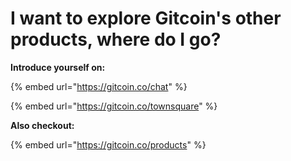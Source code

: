 # I want to explore Gitcoin's other products, where do I go?

**Introduce yourself on:**

{% embed url="https://gitcoin.co/chat" %}

{% embed url="https://gitcoin.co/townsquare" %}

**Also checkout:**

{% embed url="https://gitcoin.co/products" %}
